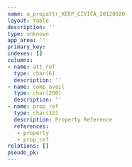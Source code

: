```yaml
---
name: u_propattr_KEEP_CIVICA_20120920
layout: table
description: ''
type: unknown
app_area: ''
primary_key: 
indexes: []
columns:
- name: att_ref
  type: char(6)
  description: ''
- name: comp_avail
  type: char(200)
  description: ''
- name: prop_ref
  type: char(12)
  description: Property Reference
  references:
   - property
   - prop_ref
relations: []
pseudo_pk: 
---
```



